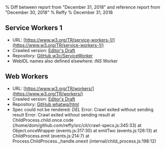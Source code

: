 % Diff between report from "December 31, 2018" and reference report from "December 30, 2018"
% Reffy
% December 31, 2018

## Service Workers 1

- URL: [https://www.w3.org/TR/service-workers-1/](https://www.w3.org/TR/service-workers-1/)
- Crawled version: [Editor's Draft](https://w3c.github.io/ServiceWorker/v1/)
- Repository: [GitHub w3c/ServiceWorker](https://github.com/w3c/ServiceWorker)
- WebIDL names also defined elsewhere: *INS* Worker


## Web Workers

- URL: [https://www.w3.org/TR/workers/](https://www.w3.org/TR/workers/)
- Crawled version: [Editor's Draft](https://html.spec.whatwg.org/multipage/workers.html)
- Repository: [GitHub whatwg/html](https://github.com/whatwg/html)
- Spec could not be rendered: *DEL* Error: Crawl exited without sending result Error: Crawl exited without sending result
    at ChildProcess.child.once.code (/home/dom/github.com/reffy/src/cli/crawl-specs.js:345:33)
    at Object.onceWrapper (events.js:317:30)
    at emitTwo (events.js:126:13)
    at ChildProcess.emit (events.js:214:7)
    at Process.ChildProcess._handle.onexit (internal/child_process.js:198:12)



